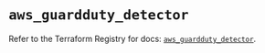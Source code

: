 # `aws_guardduty_detector`

Refer to the Terraform Registry for docs: [`aws_guardduty_detector`](https://registry.terraform.io/providers/hashicorp/aws/4.54.0/docs/resources/guardduty_detector).
